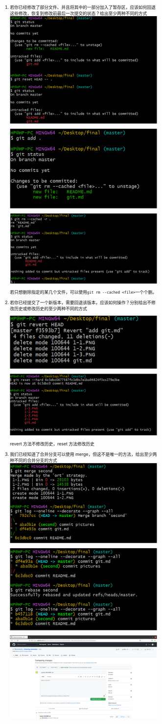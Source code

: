 1. 若你已经修改了部分文件、并且将其中的一部分加入了暂存区，应该如何回退这些修改，恢复到修改前最后一次提交的状态？给出至少两种不同的方式![](./1-1.PNG)

   ![](./1-2.PNG)

   ![](./1-3.PNG)

   若只想删除指定的某几个文件，可以使用`git rm --cached <file>`一个个删。

2. 若你已经提交了一个新版本，需要回退该版本，应该如何操作？分别给出不修改历史或修改历史的至少两种不同的方式

   ![](./2-1.PNG)

   ![](./2-2.PNG)

   revert 方法不修改历史，reset 方法修改历史

3. 我们已经知道了合并分支可以使用 merge，但这不是唯一的方法，给出至少两种不同的合并分支的方式![](./3-1.PNG)

   ![](./3-2.PNG)
   
   ![](./3-3.png)
